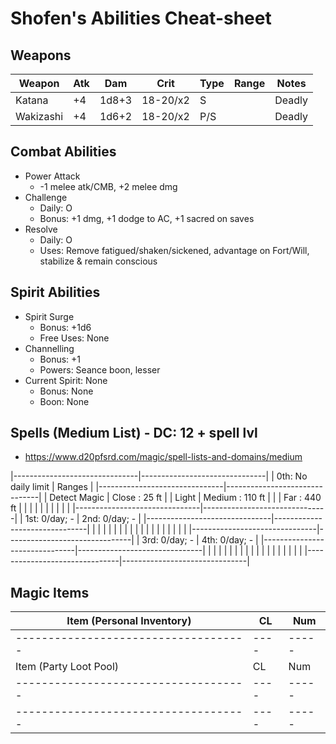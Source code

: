 # Shofen's Abilities Cheat-sheet
## Weapons
| Weapon    | Atk | Dam   | Crit     | Type | Range | Notes
|-----------|-----|-------|----------|------|-------|------------
| Katana    | +4  | 1d8+3 | 18-20/x2 | S    |       | Deadly
| Wakizashi | +4  | 1d6+2 | 18-20/x2 | P/S  |       | Deadly

## Combat Abilities
- Power Attack
    - -1 melee atk/CMB, +2 melee dmg
- Challenge
    - Daily: O
    - Bonus: +1 dmg, +1 dodge to AC, +1 sacred on saves
- Resolve
    - Daily: O
    - Uses: Remove fatigued/shaken/sickened, advantage on Fort/Will, stabilize & remain conscious

## Spirit Abilities
- Spirit Surge
    - Bonus: +1d6
    - Free Uses: None
- Channelling
    - Bonus: +1
    - Powers: Seance boon, lesser
- Current Spirit: None
    - Bonus: None
    - Boon: None

## Spells (Medium List) - DC: 12 + spell lvl
- https://www.d20pfsrd.com/magic/spell-lists-and-domains/medium

|-------------------------------|-------------------------------|
| 0th: No daily limit           | Ranges                        |
|-------------------------------|-------------------------------|
| Detect Magic                  | Close  :  25 ft               |
| Light                         | Medium : 110 ft               |
|                               | Far    : 440 ft               |
|                               |                               |
|                               |                               |
|                               |                               |
|-------------------------------|-------------------------------|
| 1st: 0/day; -                 | 2nd: 0/day; -                 |
|-------------------------------|-------------------------------|
|                               |                               |
|                               |                               |
|                               |                               |
|                               |                               |
|                               |                               |
|                               |                               |
|-------------------------------|-------------------------------|
| 3rd: 0/day; -                 | 4th: 0/day; -                 |
|-------------------------------|-------------------------------|
|                               |                               |
|                               |                               |
|                               |                               |
|                               |                               |
|                               |                               |
|                               |                               |
|-------------------------------|-------------------------------|

## Magic Items
| Item (Personal Inventory)          | CL | Num |
|------------------------------------|----|-----|
|------------------------------------|----|-----|
| Item (Party Loot Pool)             | CL | Num |
|------------------------------------|----|-----|
|------------------------------------|----|-----|
